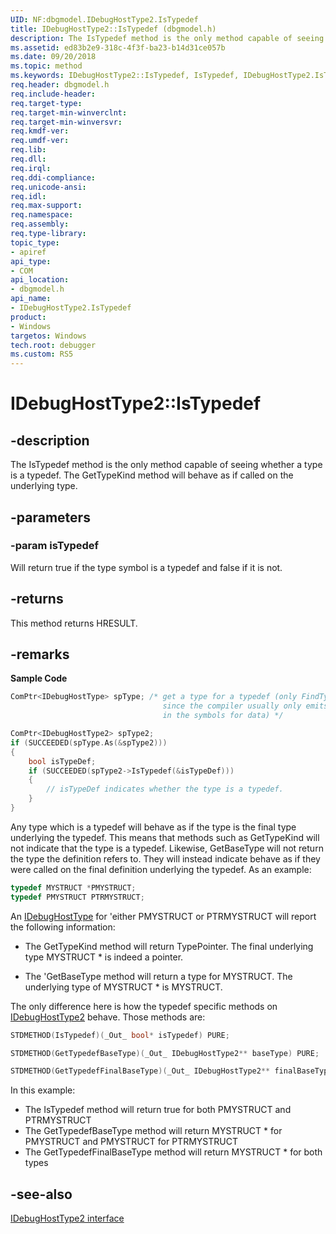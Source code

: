 ```yaml
---
UID: NF:dbgmodel.IDebugHostType2.IsTypedef
title: IDebugHostType2::IsTypedef (dbgmodel.h)
description: The IsTypedef method is the only method capable of seeing whether a type is a typedef.
ms.assetid: ed83b2e9-318c-4f3f-ba23-b14d31ce057b
ms.date: 09/20/2018
ms.topic: method
ms.keywords: IDebugHostType2::IsTypedef, IsTypedef, IDebugHostType2.IsTypedef, IDebugHostType2::IsTypedef, IDebugHostType2.IsTypedef
req.header: dbgmodel.h
req.include-header:
req.target-type:
req.target-min-winverclnt:
req.target-min-winversvr:
req.kmdf-ver:
req.umdf-ver:
req.lib:
req.dll:
req.irql: 
req.ddi-compliance:
req.unicode-ansi:
req.idl:
req.max-support:
req.namespace:
req.assembly:
req.type-library: 
topic_type: 
- apiref
api_type: 
- COM
api_location: 
- dbgmodel.h
api_name: 
- IDebugHostType2.IsTypedef
product:
- Windows
targetos: Windows
tech.root: debugger
ms.custom: RS5
---
```


# IDebugHostType2::IsTypedef


## -description

The IsTypedef method is the only method capable of seeing whether a type is a typedef. The GetTypeKind method will behave as if called on the underlying type. 

## -parameters

### -param isTypedef

Will return true if the type symbol is a typedef and false if it is not.


## -returns
This method returns HRESULT.

## -remarks

**Sample Code**

```cpp
ComPtr<IDebugHostType> spType; /* get a type for a typedef (only FindTypeByName 
                                  since the compiler usually only emits base types 
                                  in the symbols for data) */

ComPtr<IDebugHostType2> spType2;
if (SUCCEEDED(spType.As(&spType2)))
{
    bool isTypeDef;
    if (SUCCEEDED(spType2->IsTypedef(&isTypeDef)))
    {
        // isTypeDef indicates whether the type is a typedef.
    }
}
```


Any type which is a typedef will behave as if the type is the final type underlying the typedef. This means that methods such as GetTypeKind will not indicate that the type is a typedef. Likewise, GetBaseType will not return the type the definition refers to. They will instead indicate behave as if they were called on the final definition underlying the typedef. As an example: 

```cpp
typedef MYSTRUCT *PMYSTRUCT;
typedef PMYSTRUCT PTRMYSTRUCT;
```

An [IDebugHostType](nn-dbgmodel-idebughosttype.md) for 'either PMYSTRUCT or PTRMYSTRUCT will report the following information: 

- The GetTypeKind method will return TypePointer. The final underlying type MYSTRUCT * is indeed a pointer.

- The 'GetBaseType method will return a type for MYSTRUCT. The underlying type of MYSTRUCT * is MYSTRUCT.

The only difference here is how the typedef specific methods on [IDebugHostType2](nn-dbgmodel-idebughosttype2.md) behave. Those methods are: 

```cpp
STDMETHOD(IsTypedef)(_Out_ bool* isTypedef) PURE;

STDMETHOD(GetTypedefBaseType)(_Out_ IDebugHostType2** baseType) PURE;

STDMETHOD(GetTypedefFinalBaseType)(_Out_ IDebugHostType2** finalBaseType) PURE;
```
In this example: 

- The IsTypedef method will return true for both PMYSTRUCT and PTRMYSTRUCT
- The GetTypedefBaseType method will return MYSTRUCT * for PMYSTRUCT and PMYSTRUCT for PTRMYSTRUCT
- The GetTypedefFinalBaseType method will return MYSTRUCT * for both types



## -see-also

[IDebugHostType2 interface](nn-dbgmodel-idebughosttype2.md)

